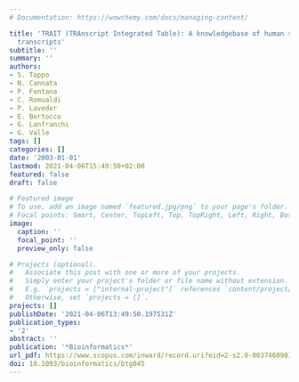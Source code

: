 ```yaml
---
# Documentation: https://wowchemy.com/docs/managing-content/

title: 'TRAIT (TRAnscript Integrated Table): A knowledgebase of human skeletal muscle
  transcripts'
subtitle: ''
summary: ''
authors:
- S. Toppo
- N. Cannata
- P. Fontana
- C. Romualdi
- P. Laveder
- E. Bertocco
- G. Lanfranchi
- G. Valle
tags: []
categories: []
date: '2003-01-01'
lastmod: 2021-04-06T15:49:50+02:00
featured: false
draft: false

# Featured image
# To use, add an image named `featured.jpg/png` to your page's folder.
# Focal points: Smart, Center, TopLeft, Top, TopRight, Left, Right, BottomLeft, Bottom, BottomRight.
image:
  caption: ''
  focal_point: ''
  preview_only: false

# Projects (optional).
#   Associate this post with one or more of your projects.
#   Simply enter your project's folder or file name without extension.
#   E.g. `projects = ["internal-project"]` references `content/project/deep-learning/index.md`.
#   Otherwise, set `projects = []`.
projects: []
publishDate: '2021-04-06T13:49:50.197531Z'
publication_types:
- '2'
abstract: ''
publication: '*Bioinformatics*'
url_pdf: https://www.scopus.com/inward/record.uri?eid=2-s2.0-0037460981&doi=10.1093%2fbioinformatics%2fbtg045&partnerID=40&md5=8eae278f3552a56a1043cd858a277faa
doi: 10.1093/bioinformatics/btg045
---
```

